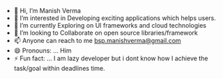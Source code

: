 - 👋 Hi, I’m Manish Verma
- 👀 I’m interested in Developing exciting applications which helps users.
- 🌱 I’m currently Exploring on UI frameworks and cloud technologies
- 💞️ I’m looking to Collaborate on open source libraries/framework
- 📫 Anyone can reach to me bsp.manishverma@gmail.com
- 😄 Pronouns: ... Him
- ⚡ Fun fact: ... I am lazy developer but i dont know how I achieve the task/goal within deadlines time.

<!---
manishVermaBlazeclan/manishVermaBlazeclan is a ✨ special ✨ repository because its `README.md` (this file) appears on your GitHub profile.
You can click the Preview link to take a look at your changes.
--->
